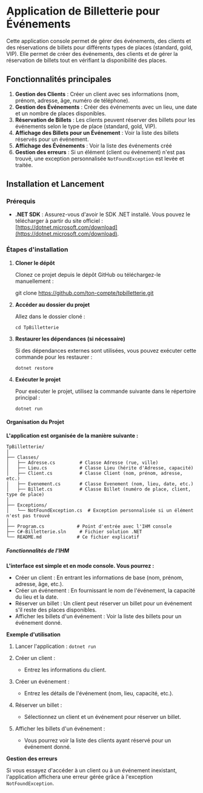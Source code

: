 ﻿# Application de Billetterie pour Événements

Cette application console permet de gérer des événements, des clients et des réservations de billets pour différents types de places (standard, gold, VIP). Elle permet de créer des événements, des clients et de gérer la réservation de billets tout en vérifiant la disponibilité des places.

## Fonctionnalités principales

1. **Gestion des Clients** : Créer un client avec ses informations (nom, prénom, adresse, âge, numéro de téléphone).
2. **Gestion des Événements** : Créer des événements avec un lieu, une date et un nombre de places disponibles.
3. **Réservation de Billets** : Les clients peuvent réserver des billets pour les événements selon le type de place (standard, gold, VIP).
4. **Affichage des Billets pour un Événement** : Voir la liste des billets réservés pour un événement.
5. **Affichage des Événements** : Voir la liste des événements créé
6. **Gestion des erreurs** : Si un élément (client ou événement) n'est pas trouvé, une exception personnalisée `NotFoundException` est levée et traitée.

## Installation et Lancement

### Prérequis

- **.NET SDK** : Assurez-vous d'avoir le SDK .NET installé. Vous pouvez le télécharger à partir du site officiel : [https://dotnet.microsoft.com/download](https://dotnet.microsoft.com/download).

### Étapes d'installation

1.  **Cloner le dépôt**

    Clonez ce projet depuis le dépôt GitHub ou téléchargez-le manuellement :

    git clone https://github.com/ton-compte/tpbilletterie.git

2.  **Accéder au dossier du projet**

    Allez dans le dossier cloné :

    `cd TpBilletterie`

3.  **Restaurer les dépendances (si nécessaire)**

    Si des dépendances externes sont utilisées, vous pouvez exécuter cette commande pour les restaurer :

    `dotnet restore`

4.  **Exécuter le projet**

    Pour exécuter le projet, utilisez la commande suivante dans le répertoire principal :

    `dotnet run`

#### Organisation du Projet

**L'application est organisée de la manière suivante :**

```plaintext
TpBilletterie/
│
├── Classes/
│   ├── Adresse.cs         # Classe Adresse (rue, ville)
│   ├── Lieu.cs            # Classe Lieu (hérite d'Adresse, capacité)
│   ├── Client.cs          # Classe Client (nom, prénom, adresse, etc.)
│   ├── Evenement.cs       # Classe Evenement (nom, lieu, date, etc.)
│   ├── Billet.cs          # Classe Billet (numéro de place, client, type de place)
│
├── Exceptions/
│   └── NotFoundException.cs  # Exception personnalisée si un élément n'est pas trouvé
│
├── Program.cs            # Point d'entrée avec l'IHM console
├── C#-Billetterie.sln     # Fichier solution .NET
└── README.md             # Ce fichier explicatif
```

##### Fonctionnalités de l'IHM

**L'interface est simple et en mode console. Vous pourrez :**

- Créer un client : En entrant les informations de base (nom, prénom, adresse, âge, etc.).
- Créer un événement : En fournissant le nom de l'événement, la capacité du lieu et la date.
- Réserver un billet : Un client peut réserver un billet pour un événement s'il reste des places disponibles.
- Afficher les billets d'un événement : Voir la liste des billets pour un événement donné.

**Exemple d'utilisation**

1. Lancer l'application : `dotnet run`

2. Créer un client :
   - Entrez les informations du client.
3. Créer un événement :
   - Entrez les détails de l'événement (nom, lieu, capacité, etc.).
4. Réserver un billet :
   - Sélectionnez un client et un événement pour réserver un billet.
5. Afficher les billets d'un événement :
   - Vous pourrez voir la liste des clients ayant réservé pour un événement donné.

**Gestion des erreurs**

Si vous essayez d'accéder à un client ou à un événement inexistant, l'application affichera une erreur gérée grâce à l'exception `NotFoundException`.
